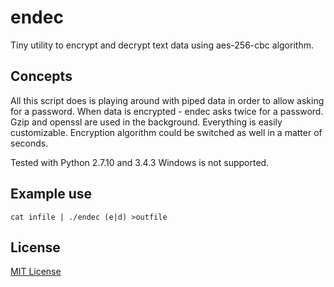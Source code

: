 # endec

Tiny utility to encrypt and decrypt text data using aes-256-cbc algorithm.

## Concepts

All this script does is playing around with piped data in order to allow
asking for a password.
When data is encrypted - endec asks twice for a password.
Gzip and openssl are used in the background.
Everything is easily customizable.
Encryption algorithm could be switched as well in a matter of seconds.

Tested with Python 2.7.10 and 3.4.3
Windows is not supported.

## Example use

```
cat infile | ./endec (e|d) >outfile
```

## License

[MIT License](https://github.com/twbs/bootstrap/blob/master/LICENSE)
